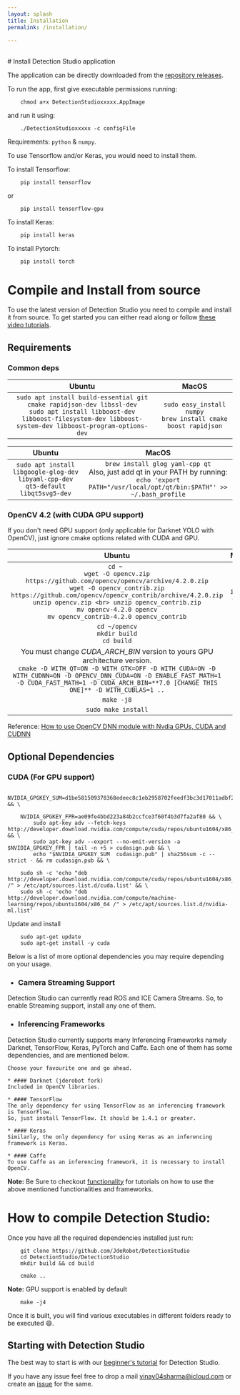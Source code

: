 ```yaml
---
layout: splash
title: Installation
permalink: /installation/

---
```


<br>
# Install Detection Studio application
 
The application can be directly downloaded from the [repository releases](https://github.com/JdeRobot/DetectionStudio/releases/tag/continuous).

To run the app, first give executable permissions running:  
```
    chmod a+x DetectionStudioxxxxx.AppImage
```
and run it using:  
```
    ./DetectionStudioxxxxx -c configFile
```


Requirements: `python` & `numpy`.

To use Tensorflow and/or Keras, you would need to install them.

To install Tensorflow:
```
    pip install tensorflow
```
or

```
    pip install tensorflow-gpu
```
To install Keras:
```
    pip install keras
```

To install Pytorch:
```
    pip install torch
```

# Compile and Install from source
To use the latest version of Detection Studio you need to compile and install it from source.
To get started you can either read along or follow [these video tutorials](https://www.youtube.com/watch?v=HYuFFTnEn5s&list=PLgB5c9xg9C91DJ30WFlHfHAhMECeho-gU).
## Requirements

### Common deps


| Ubuntu   |      MacOS      |  
|:-------------:|:-------------:|
| `sudo apt install build-essential git cmake rapidjson-dev libssl-dev` <br> `sudo apt install libboost-dev libboost-filesystem-dev libboost-system-dev libboost-program-options-dev` | `sudo easy_install numpy` <br> `brew install cmake boost rapidjson` | 
       

| Ubuntu   |      MacOS      |  
|:-------------:|:-------------:|
| `sudo apt install libgoogle-glog-dev libyaml-cpp-dev qt5-default libqt5svg5-dev` |    `brew install glog yaml-cpp qt` <br> Also, just add qt in your PATH by running: <br> `echo 'export PATH="/usr/local/opt/qt/bin:$PATH"' >> ~/.bash_profile`   |

### OpenCV 4.2 (with CUDA GPU support) 

If you don't need GPU support (only applicable for Darknet YOLO with OpenCV), just ignore cmake options related with CUDA and GPU.

| Ubuntu   |      MacOS      |  
|:-------------:|:-------------:|
| `cd ~ `<br> `wget -O opencv.zip https://github.com/opencv/opencv/archive/4.2.0.zip` <br> `wget -O opencv_contrib.zip https://github.com/opencv/opencv_contrib/archive/4.2.0.zip` <br> `unzip opencv.zip <br> unzip opencv_contrib.zip` <br> `mv opencv-4.2.0 opencv` <br> `mv opencv_contrib-4.2.0 opencv_contrib` | `brew install opencv` |
| `cd ~/opencv` <br> `mkdir build` <br> `cd build` | |
|  You must change *CUDA_ARCH_BIN* version to yours GPU architecture version. <br> `cmake -D WITH_QT=ON -D WITH_GTK=OFF -D WITH_CUDA=ON -D WITH_CUDNN=ON -D OPENCV_DNN_CUDA=ON -D ENABLE_FAST_MATH=1 -D CUDA_FAST_MATH=1 -D CUDA_ARCH_BIN=**7.0 [CHANGE THIS ONE]** -D WITH_CUBLAS=1 ..` | |
| `make -j8` | |
| `sudo make install` | |

Reference: [How to use OpenCV DNN module with Nvdia GPUs, CUDA and CUDNN](https://www.pyimagesearch.com/2020/02/03/how-to-use-opencvs-dnn-module-with-nvidia-gpus-cuda-and-cudnn/)


## Optional Dependencies

### CUDA (For GPU support)

```
    NVIDIA_GPGKEY_SUM=d1be581509378368edeec8c1eb2958702feedf3bc3d17011adbf24efacce4ab5 && \

    NVIDIA_GPGKEY_FPR=ae09fe4bbd223a84b2ccfce3f60f4b3d7fa2af80 && \
        sudo apt-key adv --fetch-keys http://developer.download.nvidia.com/compute/cuda/repos/ubuntu1604/x86_64/7fa2af80.pub && \
        sudo apt-key adv --export --no-emit-version -a $NVIDIA_GPGKEY_FPR | tail -n +5 > cudasign.pub && \
        echo "$NVIDIA_GPGKEY_SUM  cudasign.pub" | sha256sum -c --strict - && rm cudasign.pub && \

    sudo sh -c 'echo "deb http://developer.download.nvidia.com/compute/cuda/repos/ubuntu1604/x86_64 /" > /etc/apt/sources.list.d/cuda.list' && \
    sudo sh -c 'echo "deb http://developer.download.nvidia.com/compute/machine-learning/repos/ubuntu1604/x86_64 /" > /etc/apt/sources.list.d/nvidia-ml.list'
```

Update and install

```
    sudo apt-get update
    sudo apt-get install -y cuda
```

Below is a list of more optional dependencies you may require depending on your usage.

* ### Camera Streaming Support
Detection Studio can currently read ROS and ICE Camera Streams. So, to enable Streaming support, install any one of them.

* ### Inferencing Frameworks
Detection Studio currently supports many Inferencing Frameworks namely Darknet, TensorFlow, Keras, PyTorch and Caffe.
Each one of them has some dependencies, and are mentioned below.

    Choose your favourite one and go ahead.

    * #### Darknet (jderobot fork)
    Included in OpenCV libraries.

    * #### TensorFlow
    The only dependency for using TensorFlow as an inferencing framework is TensorFlow.
    So, just install TensorFlow. It should be 1.4.1 or greater.

    * #### Keras
    Similarly, the only dependency for using Keras as an inferencing framework is Keras.
    
    * #### Caffe
    To use Caffe as an inferencing framework, it is necessary to install OpenCV.


**Note:** Be Sure to checkout [functionality](../functionality/command_line_application) for tutorials on how to use the above mentioned functionalities and frameworks.  

# How to compile Detection Studio:

Once you have all the required dependencies installed just run:

```
    git clone https://github.com/JdeRobot/DetectionStudio
    cd DetectionStudio/DetectionStudio
    mkdir build && cd build
```
```
    cmake ..
```
**Note:** GPU support is enabled by default
```
    make -j4
```

Once it is built, you will find various executables in different folders ready to be executed :smile:.

## Starting with Detection Studio
The best way to start is with our [beginner's tutorial](../resources/tutorial/) for Detection Studio.

If you have any issue feel free to drop a mail <vinay04sharma@icloud.com> or create an [issue](https://github.com/JdeRobot/DetectionStudio/issues) for the same.
